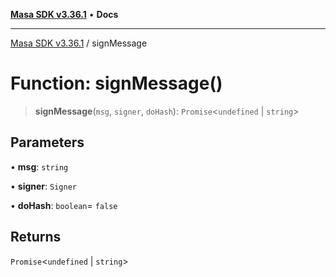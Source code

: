 [**Masa SDK v3.36.1**](../README.md) • **Docs**

***

[Masa SDK v3.36.1](../globals.md) / signMessage

# Function: signMessage()

> **signMessage**(`msg`, `signer`, `doHash`): `Promise`\<`undefined` \| `string`\>

## Parameters

• **msg**: `string`

• **signer**: `Signer`

• **doHash**: `boolean`= `false`

## Returns

`Promise`\<`undefined` \| `string`\>
